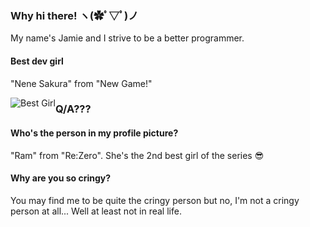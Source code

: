 ### Why hi there! ヽ(✿ﾟ▽ﾟ)ノ

My name's Jamie and I strive to be a better programmer.

#### Best dev girl
"Nene Sakura" from "New Game!" 
<!--
![Best Waifu](https://images7.alphacoders.com/719/719591.png)
-->

<img src=""
     alt="Best Girl"
     style="float: left; size: 50px;" />

### Q/A???
#### Who's the person in my profile picture?
"Ram" from "Re:Zero". She's the 2nd best girl of the series 😎 

#### Why are you so cringy?
You may find me to be quite the cringy person but no, I'm not a cringy person at all... Well at least not in real life. 


<!--
**NectoJ/NectoJ** is a ✨ _special_ ✨ repository because its `README.md` (this file) appears on your GitHub profile.

Here are some ideas to get you started:

- 🔭 I’m currently working on ...
- 🌱 I’m currently learning ...
- 👯 I’m looking to collaborate on ...
- 🤔 I’m looking for help with ...
- 💬 Ask me about ...
- 📫 How to reach me: ...
- 😄 Pronouns: ...
- ⚡ Fun fact: ...
-->
